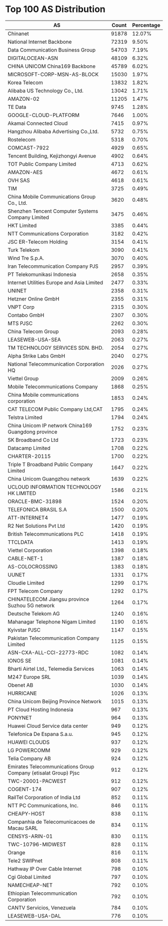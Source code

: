 # Top 100 AS Distribution
| AS | Count | Percentage |
|----|----|----|
| Chinanet | 91878 | 12.07% |
| National Internet Backbone | 72319 | 9.50% |
| Data Communication Business Group | 54703 | 7.19% |
| DIGITALOCEAN-ASN | 48109 | 6.32% |
| CHINA UNICOM China169 Backbone | 45789 | 6.02% |
| MICROSOFT-CORP-MSN-AS-BLOCK | 15030 | 1.97% |
| Korea Telecom | 13832 | 1.82% |
| Alibaba US Technology Co., Ltd. | 13042 | 1.71% |
| AMAZON-02 | 11205 | 1.47% |
| TE Data | 9745 | 1.28% |
| GOOGLE-CLOUD-PLATFORM | 7646 | 1.00% |
| Akamai Connected Cloud | 7415 | 0.97% |
| Hangzhou Alibaba Advertising Co.,Ltd. | 5732 | 0.75% |
| Rostelecom | 5318 | 0.70% |
| COMCAST-7922 | 4929 | 0.65% |
| Tencent Building, Kejizhongyi Avenue | 4902 | 0.64% |
| TOT Public Company Limited | 4713 | 0.62% |
| AMAZON-AES | 4672 | 0.61% |
| OVH SAS | 4618 | 0.61% |
| TIM | 3725 | 0.49% |
| China Mobile Communications Group Co., Ltd. | 3620 | 0.48% |
| Shenzhen Tencent Computer Systems Company Limited | 3475 | 0.46% |
| HKT Limited | 3385 | 0.44% |
| NTT Communications Corporation | 3182 | 0.42% |
| JSC ER-Telecom Holding | 3154 | 0.41% |
| Turk Telekom | 3090 | 0.41% |
| Wind Tre S.p.A. | 3070 | 0.40% |
| Iran Telecommunication Company PJS | 2957 | 0.39% |
| PT Telekomunikasi Indonesia | 2658 | 0.35% |
| Internet Utilities Europe and Asia Limited | 2477 | 0.33% |
| UNINET | 2358 | 0.31% |
| Hetzner Online GmbH | 2355 | 0.31% |
| VNPT Corp | 2315 | 0.30% |
| Contabo GmbH | 2307 | 0.30% |
| MTS PJSC | 2262 | 0.30% |
| China Telecom Group | 2093 | 0.28% |
| LEASEWEB-USA-SEA | 2063 | 0.27% |
| TM TECHNOLOGY SERVICES SDN. BHD. | 2054 | 0.27% |
| Alpha Strike Labs GmbH | 2040 | 0.27% |
| National Telecommunication Corporation HQ | 2026 | 0.27% |
| Viettel Group | 2009 | 0.26% |
| Mobile Telecommunications Company | 1868 | 0.25% |
| China Mobile communications corporation | 1853 | 0.24% |
| CAT TELECOM Public Company Ltd,CAT | 1795 | 0.24% |
| Telstra Limited | 1794 | 0.24% |
| China Unicom IP network China169 Guangdong province | 1752 | 0.23% |
| SK Broadband Co Ltd | 1723 | 0.23% |
| Datacamp Limited | 1708 | 0.22% |
| CHARTER-20115 | 1700 | 0.22% |
| Triple T Broadband Public Company Limited | 1647 | 0.22% |
| China Unicom Guangzhou network | 1639 | 0.22% |
| UCLOUD INFORMATION TECHNOLOGY HK LIMITED | 1586 | 0.21% |
| ORACLE-BMC-31898 | 1524 | 0.20% |
| TELEFONICA BRASIL S.A | 1500 | 0.20% |
| ATT-INTERNET4 | 1477 | 0.19% |
| R2 Net Solutions Pvt Ltd | 1420 | 0.19% |
| British Telecommunications PLC | 1418 | 0.19% |
| TTCLDATA | 1413 | 0.19% |
| Viettel Corporation | 1398 | 0.18% |
| CABLE-NET-1 | 1387 | 0.18% |
| AS-COLOCROSSING | 1383 | 0.18% |
| UUNET | 1331 | 0.17% |
| Cloudie Limited | 1299 | 0.17% |
| FPT Telecom Company | 1292 | 0.17% |
| CHINATELECOM Jiangsu province Suzhou 5G network | 1264 | 0.17% |
| Deutsche Telekom AG | 1240 | 0.16% |
| Mahanagar Telephone Nigam Limited | 1190 | 0.16% |
| Kyivstar PJSC | 1147 | 0.15% |
| Pakistan Telecommunication Company Limited | 1125 | 0.15% |
| ASN-CXA-ALL-CCI-22773-RDC | 1082 | 0.14% |
| IONOS SE | 1081 | 0.14% |
| Bharti Airtel Ltd., Telemedia Services | 1063 | 0.14% |
| M247 Europe SRL | 1039 | 0.14% |
| Obenet AB | 1030 | 0.14% |
| HURRICANE | 1026 | 0.13% |
| China Unicom Beijing Province Network | 1015 | 0.13% |
| PT Cloud Hosting Indonesia | 967 | 0.13% |
| PONYNET | 964 | 0.13% |
| Huawei Cloud Service data center | 949 | 0.12% |
| Telefonica De Espana S.a.u. | 945 | 0.12% |
| HUAWEI CLOUDS | 937 | 0.12% |
| LG POWERCOMM | 929 | 0.12% |
| Telia Company AB | 924 | 0.12% |
| Emirates Telecommunications Group Company (etisalat Group) Pjsc | 912 | 0.12% |
| TWC-20001-PACWEST | 912 | 0.12% |
| COGENT-174 | 907 | 0.12% |
| RailTel Corporation of India Ltd | 852 | 0.11% |
| NTT PC Communications, Inc. | 846 | 0.11% |
| CHEAPY-HOST | 838 | 0.11% |
| Companhia de Telecomunicacoes de Macau SARL | 834 | 0.11% |
| CENSYS-ARIN-01 | 830 | 0.11% |
| TWC-10796-MIDWEST | 828 | 0.11% |
| Orange | 816 | 0.11% |
| Tele2 SWIPnet | 808 | 0.11% |
| Hathway IP Over Cable Internet | 798 | 0.10% |
| Cgi Global Limited | 797 | 0.10% |
| NAMECHEAP-NET | 792 | 0.10% |
| Ethiopian Telecommunication Corporation | 792 | 0.10% |
| CANTV Servicios, Venezuela | 784 | 0.10% |
| LEASEWEB-USA-DAL | 776 | 0.10% |
